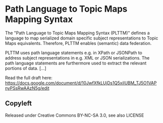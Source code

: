 # Path Language to Topic Maps Mapping Syntax

The "Path Language to Topic Maps Mapping Syntax (PLTTM)" defines a language to map 
serialized domain specific subject representations to Topic Maps equivalents. 
Therefore, PLTTM enables (semantic) data federation.

PLTTM uses path language statements e.g. in XPath  or JSONPath to address subject 
representations in e.g. XML or JSON serializations. The path language statements are 
furthermore used to extract the relevant portions of data. [...]

Read the full draft here: 
https://docs.google.com/document/d/10JwfXfkLUjDs1Q5xiIUBM_TJ5O1VAPnyPSsRwAAzN5g/edit

## Copyleft

Released under Creative Commons BY-NC-SA 3.0, see also LICENSE
